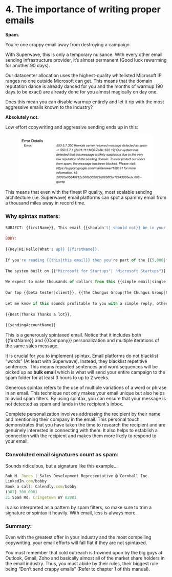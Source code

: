 # 4. The importance of writing proper emails

**Spam.**

You’re one crappy email away from destroying a campaign.

With Superwave, this is only a temporary nuisance. With every other email sending infrastructure provider, it’s almost permanent (Good luck rewarming for another 90 days).

Our datacenter allocation uses the highest-quality whitelisted Microsoft IP ranges no one outside Microsoft can get. This means that the domain reputation dance is already danced for you and the months of warmup (90 days to be exact) are already done for you almost magically on day one.

Does this mean you can disable warmup entirely and let it rip with the most aggressive emails known to the industry?

**Absolutely not.**

Low effort copywriting and aggressive sending ends up in this:

<figure><img src="../.gitbook/assets/Untitled (5) (1).png" alt=""><figcaption></figcaption></figure>

This means that even with the finest IP quality, most scalable sending architecture (i.e. Superwave) email platforms can spot a spammy email from a thousand miles away in record time.

### Why spintax matters:

```jsx
SUBJECT: {firstName}}, This email {{shouldn't| should not}} be in your inbox.

BODY:

{{Hey|Hi|Hello|What's up}} {{firstName}},

If you're reading {{this|this email}} then you're part of the {{5,000|five thousand}} business {{owners|executives}} that are chosen to unlock the profitable {{traffic|exposure}} levels of {{six figures in Facebook ads|six figures in YouTube ads}} at a fraction of {{the price|the cost}}.

The system built on {{"Microsoft for Startups"| "Microsoft Startups"}} {{tech|technology}} guarantees {{businesses|biznesses}} like {{companyName}} a 75%+ exposure rate for your {{marketing|business promotion}} campaigns with {{no preparation or costs|zero prepping and costs]} necessary on day 1 of launch.

We expect to make thousands of dollars from this {{simple email|single email}} and if you're {{interested|down}}, yours could be the next {{business|biz}} to {{97x|96×}} their client pipeline {{this year|in 2023}}.

Our top {{beta tester|client}}, {{The Chungus Group|The Chungus Group|Chungus Group|Chungus Group}} from {{Wyoming|Australia}} just cleared over {{50k|fifty thousand}} dollars {{a little bit more than a week ago|in march}}.

Let me know if this sounds profitable to you with a simple reply, otherwise feel free {{to ignore this email|reply with 'not interested'|pass on this}}.

{{Best|Thanks Thanks a lot}},

{{sendingAccountName}}
```

This is a generously spintaxed email. Notice that it includes both \{{firstName\}} and \{{Company\}} personalization and multiple iterations of the same sales message.

It is crucial for you to implement spintax. Email platforms do not blacklist “words” (At least with Superwave). Instead, they blacklist repetitive sentences. This means repeated sentences and word sequences will be picked up as **bulk email** which is what will send your entire campaign to the spam folder for at least 3 hours to up to 2 weeks.

Generous spintax refers to the use of multiple variations of a word or phrase in an email. This technique not only makes your email unique but also helps to avoid spam filters. By using spintax, you can ensure that your message is not detected as spam and lands in the recipient's inbox.

Complete personalization involves addressing the recipient by their name and mentioning their company in the email. This personal touch demonstrates that you have taken the time to research the recipient and are genuinely interested in connecting with them. It also helps to establish a connection with the recipient and makes them more likely to respond to your email.

### Convoluted email signatures count as spam:

Sounds ridiculous, but a signature like this example…

```jsx
Bob M. Jones | Sales Development Representative @ Cornball Inc.
LinkedIn.com/bobby
Book a call: Calendly.com/bobby
(307) 300.0001
21 Spam Rd. Cringetown WY 82801
```

is also interpreted as a pattern by spam filters, so make sure to trim a signature or spintax it heavily. With email, less is always more.

### Summary:

Even with the greatest offer in your industry and the most compelling copywriting, your email efforts will fall flat if they are not spintaxed.

You must remember that cold outreach is frowned upon by the big guys at Outlook, Gmail, Zoho and basically almost all of the market share holders in the email industry. Thus, you must abide by their rules, their biggest rule being “Don’t send crappy emails” (Refer to chapter 1 of this manual).
